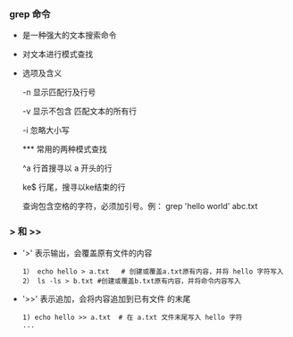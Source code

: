 ### grep 命令

* 是一种强大的文本搜索命令

* 对文本进行模式查找

* 选项及含义

   -n 显示匹配行及行号

   -v 显示不包含 匹配文本的所有行

   -i  忽略大小写

  *** 常用的两种模式查找

  ^a 行首搜寻以 a 开头的行

  ke$ 行尾，搜寻以ke结束的行

  查询包含空格的字符，必须加引号。例： grep 'hello world'  abc.txt

### > 和 >>

* '>'  表示输出，会覆盖原有文件的内容

  ```
  1） echo hello > a.txt   # 创建或覆盖a.txt原有内容，并将 hello 字符写入
  2） ls -ls > b.txt #创建或覆盖b.txt原有内容，并将命令内容写入
  ```

* '>>'  表示追加，会将内容追加到已有文件 的末尾

  ```
  1) echo hello >> a.txt  # 在 a.txt 文件末尾写入 hello 字符
  ...
  ```
